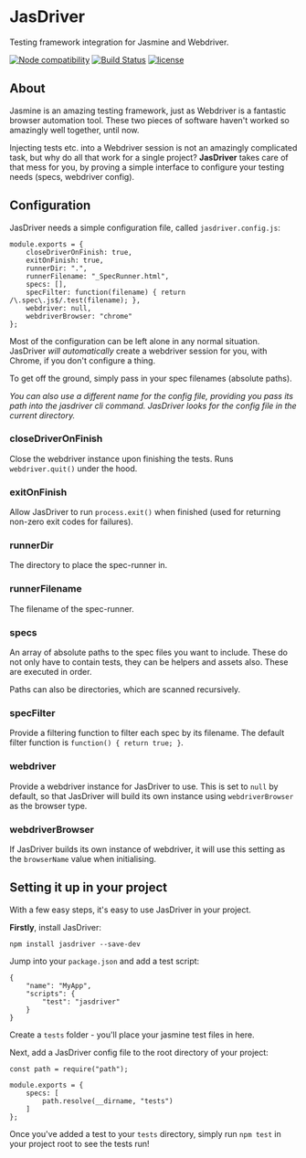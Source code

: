 # JasDriver
Testing framework integration for Jasmine and Webdriver.

[![Node compatibility](https://img.shields.io/badge/node-%3E%3D%205.0.0-green.svg?style=flat)](https://github.com/nodejs/node/blob/v5.0.0/CHANGELOG.md) [![Build Status](https://travis-ci.org/perry-mitchell/jasdriver.svg?branch=master)](https://travis-ci.org/perry-mitchell/jasdriver) [![license](https://img.shields.io/npm/l/jasdriver.svg?maxAge=2592000)](https://www.npmjs.com/package/jasdriver)

## About
Jasmine is an amazing testing framework, just as Webdriver is a fantastic browser automation tool. These two pieces of software haven't worked so amazingly well together, until now.

Injecting tests etc. into a Webdriver session is not an amazingly complicated task, but why do all that work for a single project? **JasDriver** takes care of that mess for you, by proving a simple interface to configure your testing needs (specs, webdriver config).

## Configuration
JasDriver needs a simple configuration file, called `jasdriver.config.js`:

```
module.exports = {
    closeDriverOnFinish: true,
    exitOnFinish: true,
    runnerDir: ".",
    runnerFilename: "_SpecRunner.html",
    specs: [],
    specFilter: function(filename) { return /\.spec\.js$/.test(filename); },
    webdriver: null,
    webdriverBrowser: "chrome"
};
```

Most of the configuration can be left alone in any normal situation. JasDriver _will automatically_ create a webdriver session for you, with Chrome, if you don't configure a thing.

To get off the ground, simply pass in your spec filenames (absolute paths).

_You can also use a different name for the config file, providing you pass its path into the jasdriver cli command. JasDriver looks for the config file in the current directory._

### closeDriverOnFinish
Close the webdriver instance upon finishing the tests. Runs `webdriver.quit()` under the hood.

### exitOnFinish
Allow JasDriver to run `process.exit()` when finished (used for returning non-zero exit codes for failures).

### runnerDir
The directory to place the spec-runner in.

### runnerFilename
The filename of the spec-runner.

### specs
An array of absolute paths to the spec files you want to include. These do not only have to contain tests, they can be helpers and assets also. These are executed in order.

Paths can also be directories, which are scanned recursively.

### specFilter
Provide a filtering function to filter each spec by its filename. The default filter function is `function() { return true; }`.

### webdriver
Provide a webdriver instance for JasDriver to use. This is set to `null` by default, so that JasDriver will build its own instance using `webdriverBrowser` as the browser type.

### webdriverBrowser
If JasDriver builds its own instance of webdriver, it will use this setting as the `browserName` value when initialising.

## Setting it up in your project
With a few easy steps, it's easy to use JasDriver in your project.

**Firstly**, install JasDriver:

```
npm install jasdriver --save-dev
```

Jump into your `package.json` and add a test script:

```
{
    "name": "MyApp",
    "scripts": {
        "test": "jasdriver"
    }
}
```

Create a `tests` folder - you'll place your jasmine test files in here.

Next, add a JasDriver config file to the root directory of your project:

```
const path = require("path");

module.exports = {
    specs: [
        path.resolve(__dirname, "tests")
    ]
};
```

Once you've added a test to your `tests` directory, simply run `npm test` in your project root to see the tests run!
